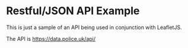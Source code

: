 # Restful/JSON API Example

This is just a sample of an API being used in conjunction with LeafletJS. 

The API is https://data.police.uk/api/

